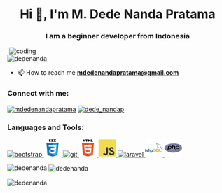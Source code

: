 <h1 align="center">Hi 👋, I'm M. Dede Nanda Pratama</h1>
<h3 align="center">I am a beginner developer from Indonesia</h3>

<img align="right" alt="coding" width="500" src="https://i.giphy.com/media/v1.Y2lkPTc5MGI3NjExcmR1ZmNvbzNyeGwzbmNqc2d5ZGVhODZ5dHllbGxjc2UwbHJ3cmxnaiZlcD12MV9pbnRlcm5hbF9naWZfYnlfaWQmY3Q9Zw/pVGsAWjzvXcZW4ZBTE/giphy.gif"/>


<p align="left"> <img src="https://komarev.com/ghpvc/?username=dedenanda&label=Profile%20views&color=0e75b6&style=flat" alt="dedenanda" /> </p>

- 📫 How to reach me **mdedenandapratama@gmail.com**

<h3 align="left">Connect with me:</h3>
<p align="left">
<a href="https://linkedin.com/in/mdedenandapratama" target="blank"><img align="center" src="https://raw.githubusercontent.com/rahuldkjain/github-profile-readme-generator/master/src/images/icons/Social/linked-in-alt.svg" alt="mdedenandapratama" height="30" width="40" /></a>
<a href="https://instagram.com/dede_nandap" target="blank"><img align="center" src="https://raw.githubusercontent.com/rahuldkjain/github-profile-readme-generator/master/src/images/icons/Social/instagram.svg" alt="dede_nandap" height="30" width="40" /></a>
</p>

<h3 align="left">Languages and Tools:</h3>
<p align="left"> <a href="https://getbootstrap.com" target="_blank" rel="noreferrer"> <img src="https://upload.wikimedia.org/wikipedia/commons/b/b2/Bootstrap_logo.svg" alt="bootstrap" width="35" height="35"/> </a> <a href="https://www.w3schools.com/css/" target="_blank" rel="noreferrer"> <img src="https://raw.githubusercontent.com/devicons/devicon/master/icons/css3/css3-original-wordmark.svg" alt="css3" width="40" height="40"/> </a> <a href="https://git-scm.com/" target="_blank" rel="noreferrer"> <img src="https://www.vectorlogo.zone/logos/git-scm/git-scm-icon.svg" alt="git" width="40" height="40"/> </a> <a href="https://www.w3.org/html/" target="_blank" rel="noreferrer"> <img src="https://raw.githubusercontent.com/devicons/devicon/master/icons/html5/html5-original-wordmark.svg" alt="html5" width="40" height="40"/> </a> <a href="https://developer.mozilla.org/en-US/docs/Web/JavaScript" target="_blank" rel="noreferrer"> <img src="https://raw.githubusercontent.com/devicons/devicon/master/icons/javascript/javascript-original.svg" alt="javascript" width="40" height="40"/> </a> <a href="https://laravel.com/" target="_blank" rel="noreferrer"> <img src="https://upload.wikimedia.org/wikipedia/commons/9/9a/Laravel.svg" alt="laravel" width="40" height="40"/> </a> <a href="https://www.mysql.com/" target="_blank" rel="noreferrer"> <img src="https://raw.githubusercontent.com/devicons/devicon/master/icons/mysql/mysql-original-wordmark.svg" alt="mysql" width="40" height="40"/> </a> <a href="https://www.php.net" target="_blank" rel="noreferrer"> <img src="https://raw.githubusercontent.com/devicons/devicon/master/icons/php/php-original.svg" alt="php" width="40" height="40"/> </a> </p>

<p><img align="left" src="https://github-readme-stats.vercel.app/api/top-langs?username=dedenanda&show_icons=true&locale=en&layout=compact" alt="dedenanda" /></p>

<p>&nbsp;<img align="center" src="https://github-readme-stats.vercel.app/api?username=dedenanda&show_icons=true&locale=en" alt="dedenanda" /></p>

<p><img align="center" src="https://github-readme-streak-stats.herokuapp.com/?user=dedenanda&" alt="dedenanda" /></p>

